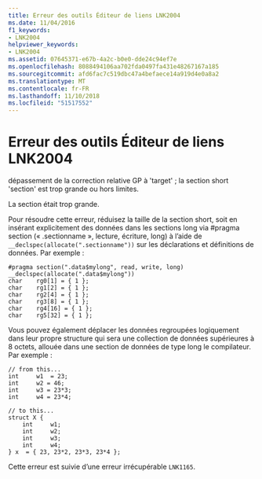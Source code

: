 ```yaml
---
title: Erreur des outils Éditeur de liens LNK2004
ms.date: 11/04/2016
f1_keywords:
- LNK2004
helpviewer_keywords:
- LNK2004
ms.assetid: 07645371-e67b-4a2c-b0e0-dde24c94ef7e
ms.openlocfilehash: 8088494106aa702fda0497fa431e48267167a185
ms.sourcegitcommit: afd6fac7c519dbc47a4befaece14a919d4e0a8a2
ms.translationtype: MT
ms.contentlocale: fr-FR
ms.lasthandoff: 11/10/2018
ms.locfileid: "51517552"
---
```

# <a name="linker-tools-error-lnk2004"></a>Erreur des outils Éditeur de liens LNK2004

dépassement de la correction relative GP à 'target' ; la section short 'section' est trop grande ou hors limites.

La section était trop grande.

Pour résoudre cette erreur, réduisez la taille de la section short, soit en insérant explicitement des données dans les sections long via #pragma section (« .sectionname », lecture, écriture, long) à l’aide de `__declspec(allocate(".sectionname"))` sur les déclarations et définitions de données.  Par exemple :

```
#pragma section(".data$mylong", read, write, long)
__declspec(allocate(".data$mylong"))
char    rg0[1] = { 1 };
char    rg1[2] = { 1 };
char    rg2[4] = { 1 };
char    rg3[8] = { 1 };
char    rg4[16] = { 1 };
char    rg5[32] = { 1 };
```

Vous pouvez également déplacer les données regroupées logiquement dans leur propre structure qui sera une collection de données supérieures à 8 octets, allouée dans une section de données de type long le compilateur.  Par exemple :

```
// from this...
int     w1  = 23;
int     w2 = 46;
int     w3 = 23*3;
int     w4 = 23*4;

// to this...
struct X {
    int     w1;
    int     w2;
    int     w3;
    int     w4;
} x  = { 23, 23*2, 23*3, 23*4 };
```

Cette erreur est suivie d’une erreur irrécupérable `LNK1165`.